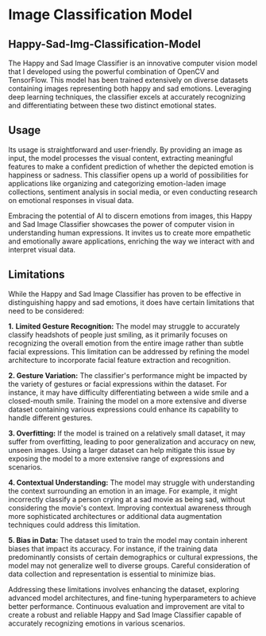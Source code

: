 # Image Classification Model
## Happy-Sad-Img-Classification-Model

The Happy and Sad Image Classifier is an innovative computer vision model that I developed using the powerful combination of OpenCV and TensorFlow. This model has been trained extensively on diverse datasets containing images representing both happy and sad emotions. Leveraging deep learning techniques, the classifier excels at accurately recognizing and differentiating between these two distinct emotional states.

## Usage
Its usage is straightforward and user-friendly. By providing an image as input, the model processes the visual content, extracting meaningful features to make a confident prediction of whether the depicted emotion is happiness or sadness. This classifier opens up a world of possibilities for applications like organizing and categorizing emotion-laden image collections, sentiment analysis in social media, or even conducting research on emotional responses in visual data.

Embracing the potential of AI to discern emotions from images, this Happy and Sad Image Classifier showcases the power of computer vision in understanding human expressions. It invites us to create more empathetic and emotionally aware applications, enriching the way we interact with and interpret visual data.

## Limitations
While the Happy and Sad Image Classifier has proven to be effective in distinguishing happy and sad emotions, it does have certain limitations that need to be considered:

**1.** **Limited Gesture Recognition:** The model may struggle to accurately classify headshots of people just smiling, as it primarily focuses on recognizing the overall emotion from the entire image rather than subtle facial expressions. This limitation can be addressed by refining the model architecture to incorporate facial feature extraction and recognition.

**2. Gesture Variation:** The classifier's performance might be impacted by the variety of gestures or facial expressions within the dataset. For instance, it may have difficulty differentiating between a wide smile and a closed-mouth smile. Training the model on a more extensive and diverse dataset containing various expressions could enhance its capability to handle different gestures.

**3. Overfitting:** If the model is trained on a relatively small dataset, it may suffer from overfitting, leading to poor generalization and accuracy on new, unseen images. Using a larger dataset can help mitigate this issue by exposing the model to a more extensive range of expressions and scenarios.

**4. Contextual Understanding:** The model may struggle with understanding the context surrounding an emotion in an image. For example, it might incorrectly classify a person crying at a sad movie as being sad, without considering the movie's context. Improving contextual awareness through more sophisticated architectures or additional data augmentation techniques could address this limitation.

**5. Bias in Data:** The dataset used to train the model may contain inherent biases that impact its accuracy. For instance, if the training data predominantly consists of certain demographics or cultural expressions, the model may not generalize well to diverse groups. Careful consideration of data collection and representation is essential to minimize bias.

Addressing these limitations involves enhancing the dataset, exploring advanced model architectures, and fine-tuning hyperparameters to achieve better performance. Continuous evaluation and improvement are vital to create a robust and reliable Happy and Sad Image Classifier capable of accurately recognizing emotions in various scenarios.
